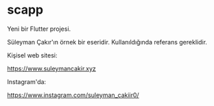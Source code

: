 # scapp

Yeni bir Flutter projesi.

Süleyman Çakır'ın örnek bir eseridir. Kullanıldığında referans gereklidir.

Kişisel web sitesi:

https://www.suleymancakir.xyz

Instagram'da:

https://www.instagram.com/suleyman_cakiir0/
